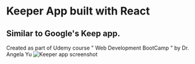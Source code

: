 # Keeper App built with React

## Similar to Google's Keep app.

Created as part of Udemy course " Web Development BootCamp " by Dr. Angela Yu
![Keeper app screenshot](https://user-images.githubusercontent.com/81001687/163440279-8b1a33cb-68ce-48a4-86a8-3536f49407c1.png)
